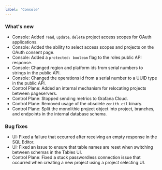 ```yaml
---
label: 'Console'
---
```


### What's new

- Console: Added `read`, `update`, `delete` project access scopes for OAuth applications.
- Console: Added the ability to select access scopes and projects on the OAuth consent page.
- Console: Added a `protected: boolean` flag to the roles public API response.
- Console: Changed region and platform ids from serial numbers to strings in the public API.
- Console: Changed the operations id from a serial number to a UUID type in the public API.
- Control Plane: Added an internal mechanism for relocating projects between pageservers.
- Control Plane: Stopped sending metrics to Grafana Cloud.
- Control Plane: Removed usage of the obsolete `zenith_ctl` binary.
- Control Plane: Split the monolithic project object into project, branches, and endpoints in the internal database schema.

### Bug fixes

- UI: Fixed a failure that occurred after receiving an empty response in the SQL Editor.
- UI: Fixed an issue to ensure that table names are reset when switching between schemas in the Tables UI.
- Control Plane: Fixed a stuck passwordless connection issue that occurred when creating a new project using a project selecting UI.
